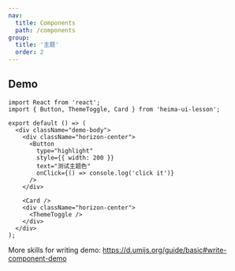 ```yaml
---
nav:
  title: Components
  path: /components
group:
  title: '主题'
  order: 2
---
```


## Demo

```tsx
import React from 'react';
import { Button, ThemeToggle, Card } from 'heima-ui-lesson';

export default () => (
  <div className="demo-body">
    <div className="horizon-center">
      <Button
        type="highlight"
        style={{ width: 200 }}
        text="测试主题色"
        onClick={() => console.log('click it')}
      />
    </div>

    <Card />
    <div className="horizon-center">
      <ThemeToggle />
    </div>
  </div>
);
```

More skills for writing demo: https://d.umijs.org/guide/basic#write-component-demo
